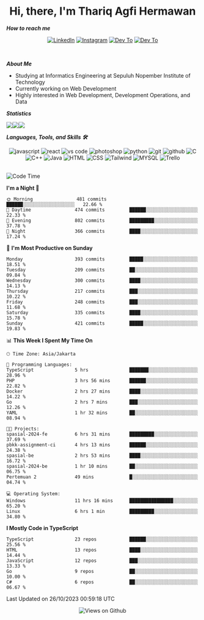 <div align="center">
  <h1>Hi, there, I'm Thariq Agfi Hermawan</h1>
</div>


***How to reach me***
<p align='center'>
   <a href="https://www.linkedin.com/in/thariqagfihermawan" target="_blank"><img src="https://img.shields.io/badge/LinkedIn-0077B5?style=for-the-badge&logo=linkedin&logoColor=white" alt="LinkedIn"></a>
   <a href="https://www.instagram.com/thoriqagfi" target="_blank"><img src="https://img.shields.io/badge/Instagram-E4405F?style=for-the-badge&logo=instagram&logoColor=white" alt="Instagram"></a>
   <a href="https://medium.com/@thoriq.aghfi60" target="_blank"><img src="https://img.shields.io/badge/Medium-12100E?style=for-the-badge&logo=medium&logoColor=white" alt="Dev To"></a>
   <a href="https://linktr.ee/thoriqagfi" target="_blank"><img src="https://img.shields.io/badge/linktree-1de9b6?style=for-the-badge&logo=linktree&logoColor=white" alt="Dev To"></a>
</p>

<br>

***About Me***
- Studying at Informatics Engineering at Sepuluh Nopember Institute of Technology
- Currently working on Web Development
- Highly interested in Web Development, Development Operations, and Data

***Statistics***

<!-- [![GitHub Streak](http://github-readme-streak-stats.herokuapp.com?user=thoriqagfi&theme=dark)](https://git.io/streak-stats) -->

<div align="center">
  <div style="display: flex;">
    <img src="http://github-readme-streak-stats.herokuapp.com?user=thoriqagfi&theme=chartreuse-dark"/>
    <img src="https://github-readme-stats.vercel.app/api/top-langs/?username=thoriqagfi&layout=compact&&theme=chartreuse-dark&langs_count=8)](https://github.com/thoriqagfi"/>
    <img src="https://github-readme-stats.vercel.app/api?username=thoriqagfi&show_icons=true&theme=chartreuse-dark"/>
  </div>
</div>

<!-- [![Top Langs](https://github-readme-stats.vercel.app/api/top-langs/?username=thoriqagfi&layout=compact&&theme=chartreuse-dark&langs_count=8)](https://github.com/thoriqagfi)
< ![Agfi's GitHub stats](https://github-readme-stats.vercel.app/api?username=thoriqagfi&show_icons=true&theme=chartreuse-dark) -->

***Languages, Tools, and Skills 🛠***

  <div align="center">
    <img src="https://img.shields.io/badge/JavaScript-F7DF1E?style=for-the-badge&logo=javascript&logoColor=black" alt="javascript" />
    <img src="https://img.shields.io/badge/React-61DAFB?style=for-the-badge&logo=react&logoColor=black" alt="react" />
    <img src="https://img.shields.io/badge/vs%20code-007ACC?style=for-the-badge&logo=visual%20studio%20code&logoColor=white" alt="vs code" />
    <img src="https://img.shields.io/badge/adobe%20photoshop-31A8FF?style=for-the-badge&logo=adobe%20photoshop&logoColor=white" alt="photoshop" />
    <img src="https://img.shields.io/badge/python-3776AB?style=for-the-badge&logo=python&logoColor=white" alt="python" />
    <img src="https://img.shields.io/badge/Git-F05032?style=for-the-badge&logo=git&logoColor=white" alt="git" />
    <img src="https://img.shields.io/badge/GitHub-100000?style=for-the-badge&logo=github&logoColor=white" alt="github" />
    <img src="https://img.shields.io/badge/c-%2300599C.svg?style=for-the-badge&logo=c&logoColor=white" alt="C" />
    <img src="https://img.shields.io/badge/c++-%2300599C.svg?style=for-the-badge&logo=c%2B%2B&logoColor=white" alt="C++" />
    <img src="https://img.shields.io/badge/Java-ED8B00?style=for-the-badge&logo=java&logoColor=white" alt="Java"/>
    <img src="https://img.shields.io/badge/HTML5-E34F26?style=for-the-badge&logo=html5&logoColor=white" alt="HTML" />
    <img src="https://img.shields.io/badge/CSS-239120?&style=for-the-badge&logo=css3&logoColor=white" alt ="CSS" />
    <img src="https://img.shields.io/badge/tailwindcss-%2338B2AC.svg?style=for-the-badge&logo=tailwind-css&logoColor=white" alt="Tailwind" />
    <img src="https://img.shields.io/badge/MySQL-00000F?style=for-the-badge&logo=mysql&logoColor=white" alt="MYSQL" />
    <img src="https://img.shields.io/badge/Trello-%23026AA7.svg?style=for-the-badge&logo=Trello&logoColor=white" alt="Trello" />
  </div><br>

<!--START_SECTION:waka-->
![Code Time](http://img.shields.io/badge/Code%20Time-727%20hrs%2016%20mins-blue)

**I'm a Night 🦉** 

```text
🌞 Morning                481 commits         ██████░░░░░░░░░░░░░░░░░░░   22.66 % 
🌆 Daytime                474 commits         ██████░░░░░░░░░░░░░░░░░░░   22.33 % 
🌃 Evening                802 commits         █████████░░░░░░░░░░░░░░░░   37.78 % 
🌙 Night                  366 commits         ████░░░░░░░░░░░░░░░░░░░░░   17.24 % 
```
📅 **I'm Most Productive on Sunday** 

```text
Monday                   393 commits         █████░░░░░░░░░░░░░░░░░░░░   18.51 % 
Tuesday                  209 commits         ██░░░░░░░░░░░░░░░░░░░░░░░   09.84 % 
Wednesday                300 commits         ████░░░░░░░░░░░░░░░░░░░░░   14.13 % 
Thursday                 217 commits         ███░░░░░░░░░░░░░░░░░░░░░░   10.22 % 
Friday                   248 commits         ███░░░░░░░░░░░░░░░░░░░░░░   11.68 % 
Saturday                 335 commits         ████░░░░░░░░░░░░░░░░░░░░░   15.78 % 
Sunday                   421 commits         █████░░░░░░░░░░░░░░░░░░░░   19.83 % 
```


📊 **This Week I Spent My Time On** 

```text
🕑︎ Time Zone: Asia/Jakarta

💬 Programming Languages: 
TypeScript               5 hrs               ███████░░░░░░░░░░░░░░░░░░   28.96 % 
PHP                      3 hrs 56 mins       ██████░░░░░░░░░░░░░░░░░░░   22.82 % 
Docker                   2 hrs 27 mins       ████░░░░░░░░░░░░░░░░░░░░░   14.22 % 
Go                       2 hrs 7 mins        ███░░░░░░░░░░░░░░░░░░░░░░   12.26 % 
YAML                     1 hr 32 mins        ██░░░░░░░░░░░░░░░░░░░░░░░   08.94 % 

🐱‍💻 Projects: 
spasial-2024-fe          6 hrs 31 mins       █████████░░░░░░░░░░░░░░░░   37.69 % 
pbkk-assignment-ci       4 hrs 13 mins       ██████░░░░░░░░░░░░░░░░░░░   24.38 % 
spasial-be               2 hrs 53 mins       ████░░░░░░░░░░░░░░░░░░░░░   16.72 % 
spasial-2024-be          1 hr 10 mins        ██░░░░░░░░░░░░░░░░░░░░░░░   06.75 % 
Pertemuan 2              49 mins             █░░░░░░░░░░░░░░░░░░░░░░░░   04.74 % 

💻 Operating System: 
Windows                  11 hrs 16 mins      ████████████████░░░░░░░░░   65.20 % 
Linux                    6 hrs 1 min         █████████░░░░░░░░░░░░░░░░   34.80 % 
```

**I Mostly Code in TypeScript** 

```text
TypeScript               23 repos            ██████░░░░░░░░░░░░░░░░░░░   25.56 % 
HTML                     13 repos            ████░░░░░░░░░░░░░░░░░░░░░   14.44 % 
JavaScript               12 repos            ███░░░░░░░░░░░░░░░░░░░░░░   13.33 % 
Go                       9 repos             ██░░░░░░░░░░░░░░░░░░░░░░░   10.00 % 
C#                       6 repos             ██░░░░░░░░░░░░░░░░░░░░░░░   06.67 % 
```




 Last Updated on 26/10/2023 00:59:18 UTC
<!--END_SECTION:waka-->

<div align="center">
<img src="https://komarev.com/ghpvc/?username=thoriqagfi&color=blue" alt="Views on Github" />
</div>